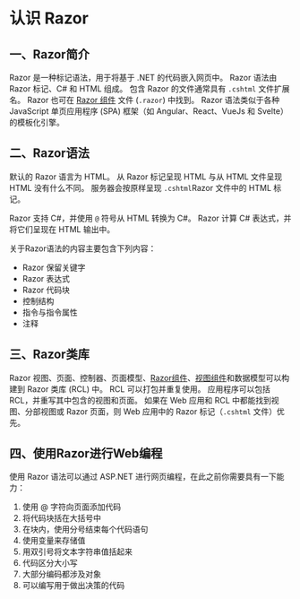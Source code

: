 # 认识 Razor

## 一、Razor简介
Razor 是一种标记语法，用于将基于 .NET 的代码嵌入网页中。 Razor 语法由 Razor 标记、C# 和 HTML 组成。 包含 Razor 的文件通常具有 `.cshtml` 文件扩展名。 Razor 也可在 [Razor 组件](https://learn.microsoft.com/zh-cn/aspnet/core/blazor/components/?view=aspnetcore-6.0) 文件 (`.razor`) 中找到。 Razor 语法类似于各种 JavaScript 单页应用程序 (SPA) 框架（如 Angular、React、VueJs 和 Svelte）的模板化引擎。

## 二、Razor语法

默认的 Razor 语言为 HTML。 从 Razor 标记呈现 HTML 与从 HTML 文件呈现 HTML 没有什么不同。 服务器会按原样呈现 `.cshtml`Razor 文件中的 HTML 标记。

Razor 支持 C#，并使用 `@` 符号从 HTML 转换为 C#。 Razor 计算 C# 表达式，并将它们呈现在 HTML 输出中。

关于Razor语法的内容主要包含下列内容：

- Razor 保留关键字
- Razor 表达式
- Razor 代码块
- 控制结构
- 指令与指令属性
- 注释

## 三、Razor类库
Razor 视图、页面、控制器、页面模型、[Razor组件](https://learn.microsoft.com/zh-cn/aspnet/core/blazor/components/class-libraries?view=aspnetcore-6.0)、[视图组件](https://learn.microsoft.com/zh-cn/aspnet/core/mvc/views/view-components?view=aspnetcore-6.0)和数据模型可以构建到 Razor 类库 (RCL) 中。 RCL 可以打包并重复使用。 应用程序可以包括 RCL，并重写其中包含的视图和页面。 如果在 Web 应用和 RCL 中都能找到视图、分部视图或 Razor 页面，则 Web 应用中的 Razor 标记（`.cshtml` 文件）优先。

## 四、使用Razor进行Web编程

使用 Razor 语法可以通过 ASP.NET 进行网页编程，在此之前你需要具有一下能力：

1. 使用 @ 字符向页面添加代码
2. 将代码块括在大括号中
3. 在块内，使用分号结束每个代码语句
4. 使用变量来存储值
5. 用双引号将文本字符串值括起来
6. 代码区分大小写
7. 大部分编码都涉及对象
8. 可以编写用于做出决策的代码


